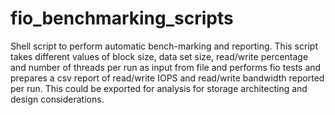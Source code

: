 # fio_benchmarking_scripts

Shell script to perform automatic bench-marking and reporting. This script takes different values of block size, data set size, read/write percentage and number of threads per run as input from file and performs fio tests and prepares a csv report of read/write IOPS and read/write bandwidth reported per run. This could be exported for analysis for storage architecting and design considerations.
